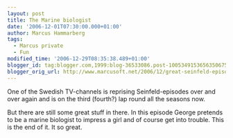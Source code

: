 ```yaml
---
layout: post
title: The Marine biologist
date: '2006-12-01T07:30:00.000+01:00'
author: Marcus Hammarberg
tags:
  - Marcus private
  - Fun
modified_time: '2006-12-29T08:35:38.489+01:00'
blogger_id: tag:blogger.com,1999:blog-36533086.post-1005349153656350675
blogger_orig_url: http://www.marcusoft.net/2006/12/great-seinfeld-episode-yesterday.html
---
```


One of the Swedish TV-channels is reprising Seinfeld-episodes over
and over again and is on the third (fourth?) lap round all the seasons
now.

But there are still some great stuff in there. In this episode George
pretends to be a marine biologist to impress a girl and of course get
into trouble. This is the end of it. It so great.
